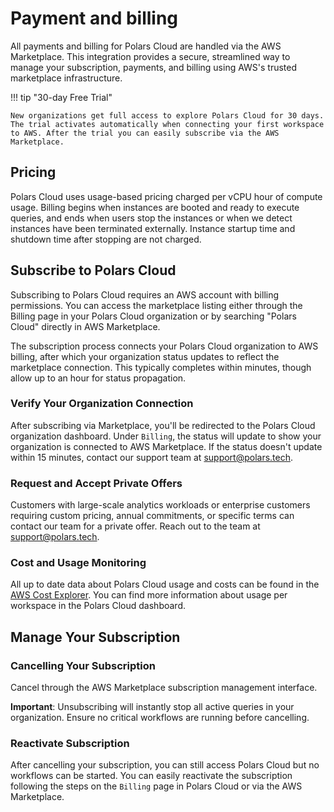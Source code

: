 # Payment and billing

All payments and billing for Polars Cloud are handled via the AWS Marketplace. This integration
provides a secure, streamlined way to manage your subscription, payments, and billing using AWS's
trusted marketplace infrastructure.

!!! tip "30-day Free Trial"

    New organizations get full access to explore Polars Cloud for 30 days. The trial activates automatically when connecting your first workspace to AWS. After the trial you can easily subscribe via the AWS Marketplace.

## Pricing

Polars Cloud uses usage-based pricing charged per vCPU hour of compute usage. Billing begins when
instances are booted and ready to execute queries, and ends when users stop the instances or when we
detect instances have been terminated externally. Instance startup time and shutdown time after
stopping are not charged.

## Subscribe to Polars Cloud

Subscribing to Polars Cloud requires an AWS account with billing permissions. You can access the
marketplace listing either through the Billing page in your Polars Cloud organization or by
searching "Polars Cloud" directly in AWS Marketplace.

The subscription process connects your Polars Cloud organization to AWS billing, after which your
organization status updates to reflect the marketplace connection. This typically completes within
minutes, though allow up to an hour for status propagation.

### Verify Your Organization Connection

After subscribing via Marketplace, you'll be redirected to the Polars Cloud organization dashboard.
Under `Billing`, the status will update to show your organization is connected to AWS Marketplace.
If the status doesn't update within 15 minutes, contact our support team at [support@polars.tech](mailto:support@polars.tech).

### Request and Accept Private Offers

Customers with large-scale analytics workloads or enterprise customers requiring custom pricing,
annual commitments, or specific terms can contact our team for a private offer. Reach out to the
team at [support@polars.tech](mailto:support@polars.tech).

### Cost and Usage Monitoring

All up to date data about Polars Cloud usage and costs can be found in the
[AWS Cost Explorer](https://aws.amazon.com/aws-cost-management/aws-cost-explorer/). You can find
more information about usage per workspace in the Polars Cloud dashboard.

## Manage Your Subscription

### Cancelling Your Subscription

Cancel through the AWS Marketplace subscription management interface.

**Important**: Unsubscribing will instantly stop all active queries in your organization. Ensure no
critical workflows are running before cancelling.

### Reactivate Subscription

After cancelling your subscription, you can still access Polars Cloud but no workflows can be
started. You can easily reactivate the subscription following the steps on the `Billing` page in
Polars Cloud or via the AWS Marketplace.
